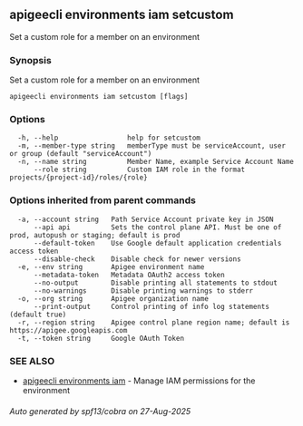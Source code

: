 ## apigeecli environments iam setcustom

Set a custom role for a member on an environment

### Synopsis

Set a custom role for a member on an environment

```
apigeecli environments iam setcustom [flags]
```

### Options

```
  -h, --help                 help for setcustom
  -m, --member-type string   memberType must be serviceAccount, user or group (default "serviceAccount")
  -n, --name string          Member Name, example Service Account Name
      --role string          Custom IAM role in the format projects/{project-id}/roles/{role}
```

### Options inherited from parent commands

```
  -a, --account string   Path Service Account private key in JSON
      --api api          Sets the control plane API. Must be one of prod, autopush or staging; default is prod
      --default-token    Use Google default application credentials access token
      --disable-check    Disable check for newer versions
  -e, --env string       Apigee environment name
      --metadata-token   Metadata OAuth2 access token
      --no-output        Disable printing all statements to stdout
      --no-warnings      Disable printing warnings to stderr
  -o, --org string       Apigee organization name
      --print-output     Control printing of info log statements (default true)
  -r, --region string    Apigee control plane region name; default is https://apigee.googleapis.com
  -t, --token string     Google OAuth Token
```

### SEE ALSO

* [apigeecli environments iam](apigeecli_environments_iam.md)	 - Manage IAM permissions for the environment

###### Auto generated by spf13/cobra on 27-Aug-2025
